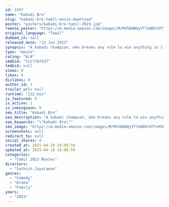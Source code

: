```yaml
---
id: 3397
name: "Kabadi Bro"
slug: "kabadi-bro-tamil-movie-download"
poster: "posters/kabadi-bro-tamil-2023.jpg"
remote_poster: "https://m.media-amazon.com/images/M/MV5BOWQyYTlkNDktOTYxMS00OTVmLWEzYzYtMTU4ZDRhZjVkOGQzXkEyXkFqcGdeQXVyMTA4MzQ4NzMw._V1_SX300.jpg"
original_language: "Tamil"
dubbed_in: null
released_date: "23 Jun 2023"
synopsis: "A kabadi champion, who breaks any rule to win anything in life crosses line with a police officer,who bends any rule to catch a criminal."
type: "movie"
rating: "N/A"
imdbid: "tt27707437"
tmdbid: null
views: 0
likes: 0
dislikes: 0
author_id: 1
trailer_url: null
runtime: "122 min"
is_featured: 0
is_active: 1
is_comingsoon: 0
seo_title: "Kabadi Bro"
seo_description: "A kabadi champion, who breaks any rule to win anything in life crosses line with a police officer,who bends any rule to catch a criminal."
seo_keywords: "\"Kabadi Bro\""
seo_image: "https://m.media-amazon.com/images/M/MV5BOWQyYTlkNDktOTYxMS00OTVmLWEzYzYtMTU4ZDRhZjVkOGQzXkEyXkFqcGdeQXVyMTA4MzQ4NzMw._V1_SX300.jpg"
screenshots: null
redirect_to: null
social_shares: 0
created_at: 2025-04-18 19:08:50
updated_at: 2025-04-18 19:08:50
categories:
  - "Tamil 2023 Movies"
directors:
  - "Sathish Jayaraman"
genres:
  - "Comedy"
  - "Drama"
  - "Family"
years:
  - "2023"
---
```

